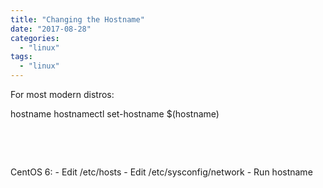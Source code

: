 ```yaml
---
title: "Changing the Hostname"
date: "2017-08-28"
categories: 
  - "linux"
tags: 
  - "linux"
---
```


For most modern distros:

hostname <newhostname>
hostnamectl set-hostname $(hostname)

 

 

CentOS 6: - Edit /etc/hosts - Edit /etc/sysconfig/network - Run hostname <newhostname>
